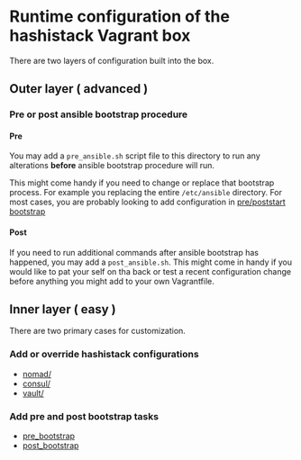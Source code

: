 # Runtime configuration of the hashistack Vagrant box

There are two layers of configuration built into the box.

## Outer layer ( advanced )

### Pre or post ansible bootstrap procedure

#### Pre
You may add a `pre_ansible.sh` script file to this directory to run any alterations **before** ansible bootstrap procedure will run.

This might come handy if you need to change or replace that bootstrap process. For example you replacing the entire `/etc/ansible` directory.
For most cases, you are probably looking to add configuration in [pre/poststart bootstrap](pre_bootstrap/README.md)
#### Post
If you need to run additional commands after ansible bootstrap has happened, you may add a `post_ansible.sh`. 
This might come in handy if you would like to pat your self on tha back or test a recent configuration change before anything you might add to your own Vagrantfile.

## Inner layer ( easy )

There are two primary cases for customization.

### Add or override hashistack configurations

- [nomad/](./nomad/README.md)
- [consul/](./consul/README.md)
- [vault/](./vault/README.md)

### Add pre and post bootstrap tasks

- [pre_bootstrap](./pre_bootstrap/README.md)
- [post_bootstrap](./post_bootstrap/README.md)